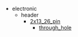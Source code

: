 * electronic
  * header
    * [2x13_26_pin](electronic/header/2x13_26_pin)
      * [through_hole](electronic/header/2x13_26_pin/through_hole)
